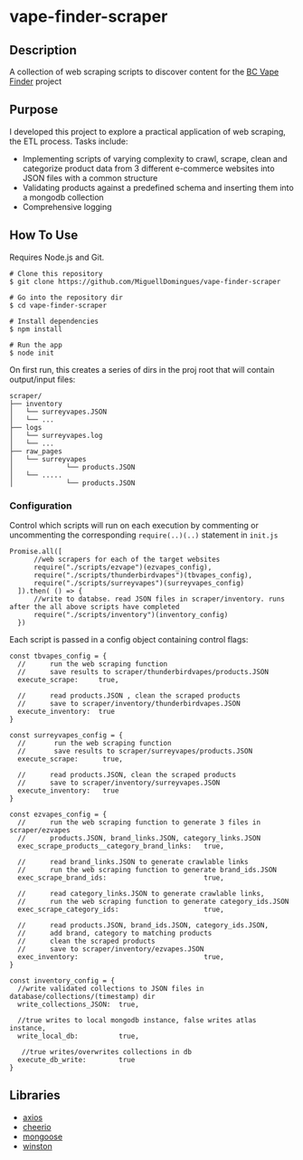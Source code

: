 # vape-finder-scraper

## Description

A collection of web scraping scripts to discover content for the [BC Vape Finder](https://github.com/MiguellDomingues/vape-finder-client/) project

## Purpose

I developed this project to explore a practical application of web scraping, the ETL process. Tasks include:

- Implementing scripts of varying complexity to crawl, scrape, clean and categorize product data from 3 different e-commerce websites into JSON files with a common structure
- Validating products against a predefined schema and inserting them into a mongodb collection
- Comprehensive logging 

## How To Use

Requires Node.js and Git.
```
# Clone this repository
$ git clone https://github.com/MiguellDomingues/vape-finder-scraper

# Go into the repository dir
$ cd vape-finder-scraper

# Install dependencies
$ npm install

# Run the app
$ node init
```

On first run, this creates a series of dirs in the proj root that will contain output/input files:

```
scraper/
├── inventory
│   └── surreyvapes.JSON
│   └── ...
├── logs 
│   └── surreyvapes.log
│   └── ...
├── raw_pages   
│   └── surreyvapes
│             └── products.JSON
│   └── .....
│             └── products.JSON
```

### Configuration

Control which scripts will run on each execution by commenting or uncommenting the corresponding ```require(..)(..)``` statement in ```init.js```

~~~
Promise.all([
      //web scrapers for each of the target websites
      require("./scripts/ezvape")(ezvapes_config), 
      require("./scripts/thunderbirdvapes")(tbvapes_config),
      require("./scripts/surreyvapes")(surreyvapes_config)
  ]).then( () => {
      //write to databse. read JSON files in scraper/inventory. runs after the all above scripts have completed
      require("./scripts/inventory")(inventory_config)        
  })
~~~

Each script is passed in a config object containing control flags:

```
const tbvapes_config = {
  //      run the web scraping function
  //      save results to scraper/thunderbirdvapes/products.JSON 
  execute_scrape:     true,

  //      read products.JSON , clean the scraped products
  //      save to scraper/inventory/thunderbirdvapes.JSON     
  execute_inventory:  true     
}
```

```
const surreyvapes_config = {
  //       run the web scraping function
  //       save results to scraper/surreyvapes/products.JSON
  execute_scrape:      true,

  //      read products.JSON, clean the scraped products
  //      save to scraper/inventory/surreyvapes.JSON    
  execute_inventory:   true     
}
```

```
const ezvapes_config = {
  //      run the web scraping function to generate 3 files in scraper/ezvapes
  //      products.JSON, brand_links.JSON, category_links.JSON
  exec_scrape_products__category_brand_links:   true,
  
  //      read brand_links.JSON to generate crawlable links
  //      run the web scraping function to generate brand_ids.JSON
  exec_scrape_brand_ids:                        true,
  
  //      read category_links.JSON to generate crawlable links,
  //      run the web scraping function to generate category_ids.JSON
  exec_scrape_category_ids:                     true,
  
  //      read products.JSON, brand_ids.JSON, category_ids.JSON,
  //      add brand, category to matching products
  //      clean the scraped products
  //      save to scraper/inventory/ezvapes.JSON  
  exec_inventory:                               true,
}
```

```
const inventory_config = {
  //write validated collections to JSON files in database/collections/(timestamp) dir 
  write_collections_JSON:  true,

  //true writes to local mongodb instance, false writes atlas instance,  
  write_local_db:          true,

   //true writes/overwrites collections in db
  execute_db_write:        true 
}
```

## Libraries

- [axios](https://github.com/axios/axios)
- [cheerio](https://github.com/cheeriojs/cheerio)
- [mongoose](https://github.com/Automattic/mongoose)
- [winston](https://github.com/winstonjs/winston)





